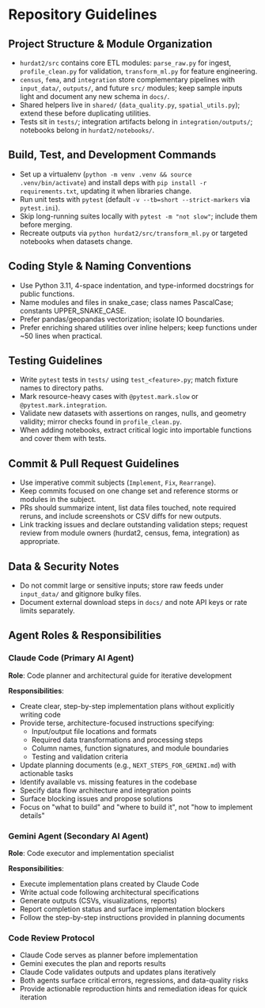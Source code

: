 # Repository Guidelines

## Project Structure & Module Organization
- `hurdat2/src` contains core ETL modules: `parse_raw.py` for ingest, `profile_clean.py` for validation, `transform_ml.py` for feature engineering.
- `census`, `fema`, and `integration` store complementary pipelines with `input_data/`, `outputs/`, and future `src/` modules; keep sample inputs light and document any new schema in `docs/`.
- Shared helpers live in `shared/` (`data_quality.py`, `spatial_utils.py`); extend these before duplicating utilities.
- Tests sit in `tests/`; integration artifacts belong in `integration/outputs/`; notebooks belong in `hurdat2/notebooks/`.

## Build, Test, and Development Commands
- Set up a virtualenv (`python -m venv .venv && source .venv/bin/activate`) and install deps with `pip install -r requirements.txt`, updating it when libraries change.
- Run unit tests with `pytest` (default `-v --tb=short --strict-markers` via `pytest.ini`).
- Skip long-running suites locally with `pytest -m "not slow"`; include them before merging.
- Recreate outputs via `python hurdat2/src/transform_ml.py` or targeted notebooks when datasets change.

## Coding Style & Naming Conventions
- Use Python 3.11, 4-space indentation, and type-informed docstrings for public functions.
- Name modules and files in snake_case; class names PascalCase; constants UPPER_SNAKE_CASE.
- Prefer pandas/geopandas vectorization; isolate IO boundaries.
- Prefer enriching shared utilities over inline helpers; keep functions under ~50 lines when practical.

## Testing Guidelines
- Write `pytest` tests in `tests/` using `test_<feature>.py`; match fixture names to directory paths.
- Mark resource-heavy cases with `@pytest.mark.slow` or `@pytest.mark.integration`.
- Validate new datasets with assertions on ranges, nulls, and geometry validity; mirror checks found in `profile_clean.py`.
- When adding notebooks, extract critical logic into importable functions and cover them with tests.

## Commit & Pull Request Guidelines
- Use imperative commit subjects (`Implement`, `Fix`, `Rearrange`).
- Keep commits focused on one change set and reference storms or modules in the subject.
- PRs should summarize intent, list data files touched, note required reruns, and include screenshots or CSV diffs for new outputs.
- Link tracking issues and declare outstanding validation steps; request review from module owners (hurdat2, census, fema, integration) as appropriate.

## Data & Security Notes
- Do not commit large or sensitive inputs; store raw feeds under `input_data/` and gitignore bulky files.
- Document external download steps in `docs/` and note API keys or rate limits separately.

## Agent Roles & Responsibilities

### Claude Code (Primary AI Agent)
**Role**: Code planner and architectural guide for iterative development

**Responsibilities**:
- Create clear, step-by-step implementation plans without explicitly writing code
- Provide terse, architecture-focused instructions specifying:
  - Input/output file locations and formats
  - Required data transformations and processing steps
  - Column names, function signatures, and module boundaries
  - Testing and validation criteria
- Update planning documents (e.g., `NEXT_STEPS_FOR_GEMINI.md`) with actionable tasks
- Identify available vs. missing features in the codebase
- Specify data flow architecture and integration points
- Surface blocking issues and propose solutions
- Focus on "what to build" and "where to build it", not "how to implement details"

### Gemini Agent (Secondary AI Agent)
**Role**: Code executor and implementation specialist

**Responsibilities**:
- Execute implementation plans created by Claude Code
- Write actual code following architectural specifications
- Generate outputs (CSVs, visualizations, reports)
- Report completion status and surface implementation blockers
- Follow the step-by-step instructions provided in planning documents

### Code Review Protocol
- Claude Code serves as planner before implementation
- Gemini executes the plan and reports results
- Claude Code validates outputs and updates plans iteratively
- Both agents surface critical errors, regressions, and data-quality risks
- Provide actionable reproduction hints and remediation ideas for quick iteration

